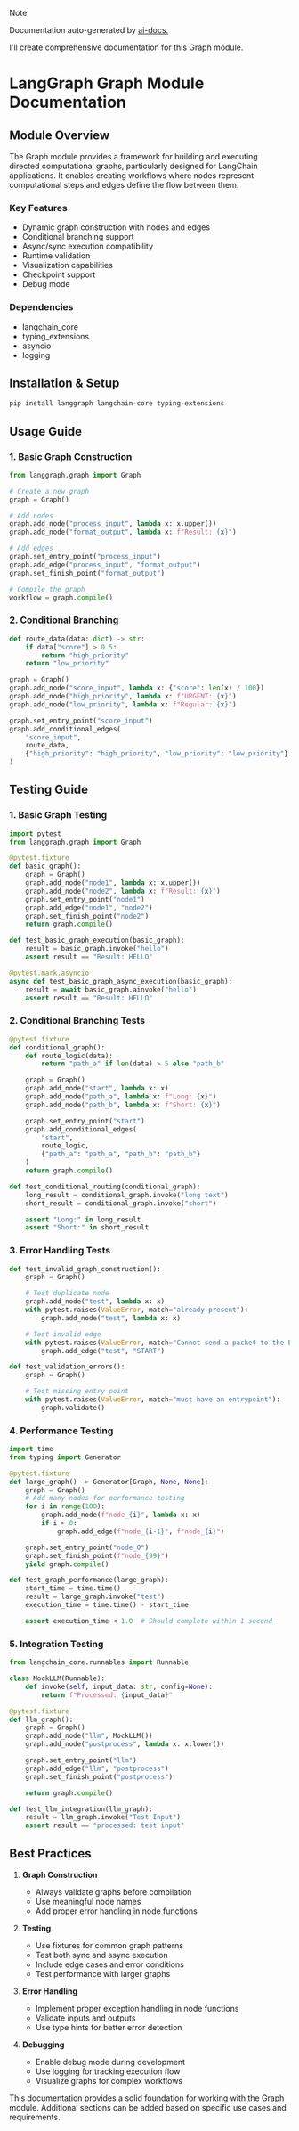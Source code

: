 
> [!NOTE]
> Documentation auto-generated by [ai-docs.](https://github.com/connor-john/ai-docs)

I'll create comprehensive documentation for this Graph module.

# LangGraph Graph Module Documentation

## Module Overview

The Graph module provides a framework for building and executing directed computational graphs, particularly designed for LangChain applications. It enables creating workflows where nodes represent computational steps and edges define the flow between them.

### Key Features
- Dynamic graph construction with nodes and edges
- Conditional branching support
- Async/sync execution compatibility
- Runtime validation
- Visualization capabilities
- Checkpoint support
- Debug mode

### Dependencies
- langchain_core
- typing_extensions
- asyncio
- logging

## Installation & Setup

```bash
pip install langgraph langchain-core typing-extensions
```

## Usage Guide

### 1. Basic Graph Construction

```python
from langgraph.graph import Graph

# Create a new graph
graph = Graph()

# Add nodes
graph.add_node("process_input", lambda x: x.upper())
graph.add_node("format_output", lambda x: f"Result: {x}")

# Add edges
graph.set_entry_point("process_input")
graph.add_edge("process_input", "format_output")
graph.set_finish_point("format_output")

# Compile the graph
workflow = graph.compile()
```

### 2. Conditional Branching

```python
def route_data(data: dict) -> str:
    if data["score"] > 0.5:
        return "high_priority"
    return "low_priority"

graph = Graph()
graph.add_node("score_input", lambda x: {"score": len(x) / 100})
graph.add_node("high_priority", lambda x: f"URGENT: {x}")
graph.add_node("low_priority", lambda x: f"Regular: {x}")

graph.set_entry_point("score_input")
graph.add_conditional_edges(
    "score_input",
    route_data,
    {"high_priority": "high_priority", "low_priority": "low_priority"}
)
```

## Testing Guide

### 1. Basic Graph Testing

```python
import pytest
from langgraph.graph import Graph

@pytest.fixture
def basic_graph():
    graph = Graph()
    graph.add_node("node1", lambda x: x.upper())
    graph.add_node("node2", lambda x: f"Result: {x}")
    graph.set_entry_point("node1")
    graph.add_edge("node1", "node2")
    graph.set_finish_point("node2")
    return graph.compile()

def test_basic_graph_execution(basic_graph):
    result = basic_graph.invoke("hello")
    assert result == "Result: HELLO"

@pytest.mark.asyncio
async def test_basic_graph_async_execution(basic_graph):
    result = await basic_graph.ainvoke("hello")
    assert result == "Result: HELLO"
```

### 2. Conditional Branching Tests

```python
@pytest.fixture
def conditional_graph():
    def route_logic(data):
        return "path_a" if len(data) > 5 else "path_b"

    graph = Graph()
    graph.add_node("start", lambda x: x)
    graph.add_node("path_a", lambda x: f"Long: {x}")
    graph.add_node("path_b", lambda x: f"Short: {x}")

    graph.set_entry_point("start")
    graph.add_conditional_edges(
        "start",
        route_logic,
        {"path_a": "path_a", "path_b": "path_b"}
    )
    return graph.compile()

def test_conditional_routing(conditional_graph):
    long_result = conditional_graph.invoke("long text")
    short_result = conditional_graph.invoke("short")

    assert "Long:" in long_result
    assert "Short:" in short_result
```

### 3. Error Handling Tests

```python
def test_invalid_graph_construction():
    graph = Graph()

    # Test duplicate node
    graph.add_node("test", lambda x: x)
    with pytest.raises(ValueError, match="already present"):
        graph.add_node("test", lambda x: x)

    # Test invalid edge
    with pytest.raises(ValueError, match="Cannot send a packet to the END node"):
        graph.add_edge("test", "START")

def test_validation_errors():
    graph = Graph()

    # Test missing entry point
    with pytest.raises(ValueError, match="must have an entrypoint"):
        graph.validate()
```

### 4. Performance Testing

```python
import time
from typing import Generator

@pytest.fixture
def large_graph() -> Generator[Graph, None, None]:
    graph = Graph()
    # Add many nodes for performance testing
    for i in range(100):
        graph.add_node(f"node_{i}", lambda x: x)
        if i > 0:
            graph.add_edge(f"node_{i-1}", f"node_{i}")

    graph.set_entry_point("node_0")
    graph.set_finish_point(f"node_{99}")
    yield graph.compile()

def test_graph_performance(large_graph):
    start_time = time.time()
    result = large_graph.invoke("test")
    execution_time = time.time() - start_time

    assert execution_time < 1.0  # Should complete within 1 second
```

### 5. Integration Testing

```python
from langchain_core.runnables import Runnable

class MockLLM(Runnable):
    def invoke(self, input_data: str, config=None):
        return f"Processed: {input_data}"

@pytest.fixture
def llm_graph():
    graph = Graph()
    graph.add_node("llm", MockLLM())
    graph.add_node("postprocess", lambda x: x.lower())

    graph.set_entry_point("llm")
    graph.add_edge("llm", "postprocess")
    graph.set_finish_point("postprocess")

    return graph.compile()

def test_llm_integration(llm_graph):
    result = llm_graph.invoke("Test Input")
    assert result == "processed: test input"
```

## Best Practices

1. **Graph Construction**
   - Always validate graphs before compilation
   - Use meaningful node names
   - Add proper error handling in node functions

2. **Testing**
   - Use fixtures for common graph patterns
   - Test both sync and async execution
   - Include edge cases and error conditions
   - Test performance with larger graphs

3. **Error Handling**
   - Implement proper exception handling in node functions
   - Validate inputs and outputs
   - Use type hints for better error detection

4. **Debugging**
   - Enable debug mode during development
   - Use logging for tracking execution flow
   - Visualize graphs for complex workflows

This documentation provides a solid foundation for working with the Graph module. Additional sections can be added based on specific use cases and requirements.
